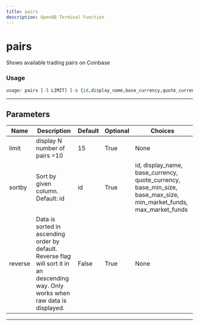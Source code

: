 ```yaml
---
title: pairs
description: OpenBB Terminal Function
---
```


# pairs

Shows available trading pairs on Coinbase

### Usage

```python
usage: pairs [-l LIMIT] [-s {id,display_name,base_currency,quote_currency,base_min_size,base_max_size,min_market_funds,max_market_funds}] [-r]
```

---

## Parameters

| Name | Description | Default | Optional | Choices |
| ---- | ----------- | ------- | -------- | ------- |
| limit | display N number of pairs =10 | 15 | True | None |
| sortby | Sort by given column. Default: id | id | True | id, display_name, base_currency, quote_currency, base_min_size, base_max_size, min_market_funds, max_market_funds |
| reverse | Data is sorted in ascending order by default. Reverse flag will sort it in an descending way. Only works when raw data is displayed. | False | True | None |
---

